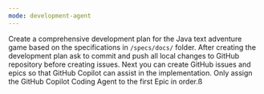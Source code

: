 ```yaml
---
mode: development-agent
---
```


Create a comprehensive development plan for the Java text adventure game based on the specifications in `/specs/docs/` folder. After creating the development plan ask to commit and push all local changes to GitHub repository before creating issues. Next you can create GitHub issues and epics so that GitHub Copilot can assist in the implementation. Only assign the GitHub Copilot Coding Agent to the first Epic in order.ß
